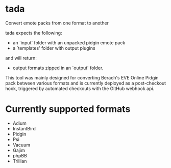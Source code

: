 tada
====

Convert emote packs from one format to another

tada expects the following:
* an `input' folder with an unpacked pidgin emote pack
* a `templates' folder with output plugins

and will return:
* output formats zipped in an `output' folder.


This tool was mainly designed for converting Berach's EVE Online Pidgin pack between various formats and is currently deployed as a post-checkout hook, triggered by automated checkouts with the GitHub webhook api.


Currently supported formats
===========================
* Adium
* InstantBird
* Pidgin
* Psi
* Vacuum
* Gajim
* phpBB
* Trillian
